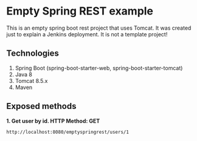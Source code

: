 # Empty Spring REST example

This is an empty spring boot rest project that uses Tomcat. It was created just to explain a Jenkins deployment. It is not a template project!
 
## Technologies

1. Spring Boot (spring-boot-starter-web, spring-boot-starter-tomcat)
2. Java 8
3. Tomcat 8.5.x
4. Maven
 
## Exposed methods

**1. Get user by id. HTTP Method: GET**
```
http://localhost:8080/emptyspringrest/users/1
```

